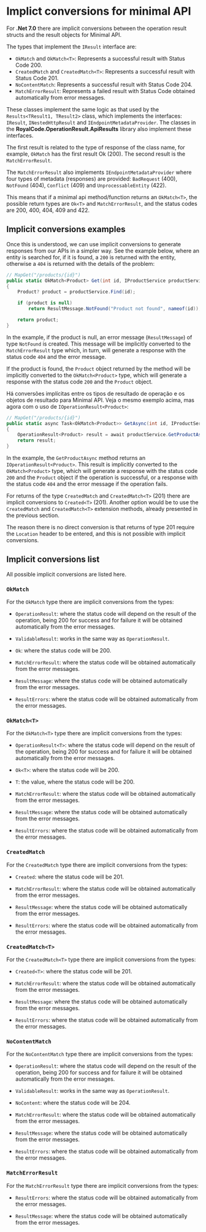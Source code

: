 # Implict conversions for minimal API

For **.Net 7.0** there are implicit conversions between the operation result structs and the result objects for Minimal API.

The types that implement the `IResult` interface are:

- `OkMatch` and `OkMatch<T>`: Represents a successful result with Status Code 200.
- `CreatedMatch` and `CreatedMatch<T>`: Represents a successful result with Status Code 201.
- `NoContentMatch`: Represents a successful result with Status Code 204.
- `MatchErrorResult`: Represents a failed result with Status Code obtained automatically from error messages.

These classes implement the same logic as that used by the `Results<TResult1, TResult2>` class, which implements the interfaces: `IResult`, `INestedHttpResult` and `IEndpointMetadataProvider`. The classes in the **RoyalCode.OperationResult.ApiResults** library also implement these interfaces.

The first result is related to the type of response of the class name, for example, `OkMatch` has the first result Ok (200). The second result is the `MatchErrorResult`.

The `MatchErrorResult` also implements `IEndpointMetadataProvider` where four types of metadata (responses) are provided: `BadRequest` (400), `NotFound` (404), `Conflict` (409) and `UnprocessableEntity` (422).

This means that if a minimal api method/function returns an `OkMatch<T>`, the possible return types are `Ok<T>` and `MatchErrorResult`, and the status codes are 200, 400, 404, 409 and 422.

## Implicit conversions examples

Once this is understood, we can use implicit conversions to generate responses from our APIs in a simpler way. See the example below, where an entity is searched for, if it is found, a `200` is returned with the entity, otherwise a `404` is returned with the details of the problem:

```csharp
// MapGet("/products/{id}")
public static OkMatch<Product> Get(int id, IProductService productService)
{
    Product? product = productService.Find(id);

    if (product is null)
        return ResultMessage.NotFound("Product not found", nameof(id));

    return product;
}
```

In the example, if the product is null, an error message (`ResultMessage`) of type `NotFound` is created. This message will be implicitly converted to the `MatchErrorResult` type which, in turn, will generate a response with the status code `404` and the error message.

If the product is found, the `Product` object returned by the method will be implicitly converted to the `OkMatch<Product>` type, which will generate a response with the status code `200` and the `Product` object.

Há conversões implícitas entre os tipos de resultado de operação e os objetos de resultado para Minimal API. Veja o mesmo exemplo acima, mas agora com o uso de `IOperationResult<Product>`:

```csharp
// MapGet("/products/{id}")
public static async Task<OkMatch<Product>> GetAsync(int id, IProductService productService)
{
    OperationResult<Product> result = await productService.GetProductAsync(id);
    return result;
}
```

In the example, the `GetProductAsync` method returns an `IOperationResult<Product>`. This result is implicitly converted to the `OkMatch<Product>` type, which will generate a response with the status code `200` and the `Product` object if the operation is successful, or a response with the status code `404` and the error message if the operation fails.

For returns of the type `CreatedMatch` and `CreatedMatch<T>` (201) there are implicit conversions to `Created<T>` (201). Another option would be to use the `CreatedMatch` and `CreatedMatch<T>` extension methods, already presented in the previous section.

The reason there is no direct conversion is that returns of type 201 require the `Location` header to be entered, and this is not possible with implicit conversions.

## Implicit conversions list

All possible implicit conversions are listed here.

### `OkMatch`

For the `OkMatch` type there are implicit conversions from the types:

- `OperationResult`: where the status code will depend on the result of the operation, being 200 for success and for failure it will be obtained automatically from the error messages.

- `ValidableResult`: works in the same way as `OperationResult`.

- `Ok`: where the status code will be 200.

- `MatchErrorResult`: where the status code will be obtained automatically from the error messages.

- `ResultMessage`: where the status code will be obtained automatically from the error messages.

- `ResultErrors`: where the status code will be obtained automatically from the error messages.

### `OkMatch<T>`

For the `OkMatch<T>` type there are implicit conversions from the types:

- `OperationResult<T>`: where the status code will depend on the result of the operation, being 200 for success and for failure it will be obtained automatically from the error messages.

- `Ok<T>`: where the status code will be 200.

- `T`: the value, where the status code will be 200.

- `MatchErrorResult`: where the status code will be obtained automatically from the error messages.

- `ResultMessage`: where the status code will be obtained automatically from the error messages.

- `ResultErrors`: where the status code will be obtained automatically from the error messages.

### `CreatedMatch`

For the `CreatedMatch` type there are implicit conversions from the types:

- `Created`: where the status code will be 201.

- `MatchErrorResult`: where the status code will be obtained automatically from the error messages.

- `ResultMessage`: where the status code will be obtained automatically from the error messages.

- `ResultErrors`: where the status code will be obtained automatically from the error messages.

### `CreatedMatch<T>`

For the `CreatedMatch<T>` type there are implicit conversions from the types:

- `Created<T>`: where the status code will be 201.

- `MatchErrorResult`: where the status code will be obtained automatically from the error messages.

- `ResultMessage`: where the status code will be obtained automatically from the error messages.

- `ResultErrors`: where the status code will be obtained automatically from the error messages.

### `NoContentMatch`

For the `NoContentMatch` type there are implicit conversions from the types:

- `OperationResult`: where the status code will depend on the result of the operation, being 200 for success and for failure it will be obtained automatically from the error messages.

- `ValidableResult`: works in the same way as `OperationResult`.

- `NoContent`: where the status code will be 204.

- `MatchErrorResult`: where the status code will be obtained automatically from the error messages.

- `ResultMessage`: where the status code will be obtained automatically from the error messages.

- `ResultErrors`: where the status code will be obtained automatically from the error messages.

### `MatchErrorResult`

For the `MatchErrorResult` type there are implicit conversions from the types:

- `ResultErrors`: where the status code will be obtained automatically from the error messages.

- `ResultMessage`: where the status code will be obtained automatically from the error messages.